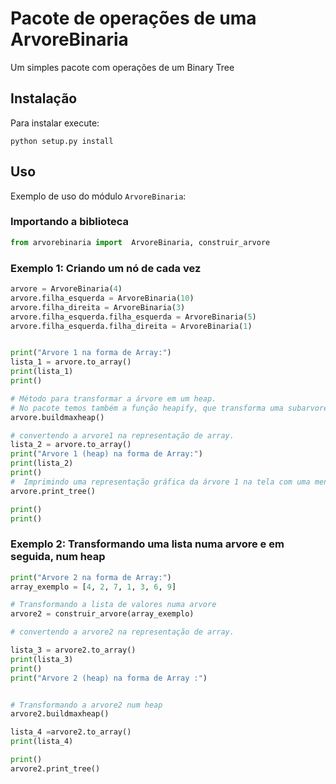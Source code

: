 # Pacote de operações de uma ArvoreBinaria 

Um simples pacote com operações de um Binary Tree

## Instalação

Para instalar execute:

```
python setup.py install
```

## Uso

Exemplo de uso do módulo `ArvoreBinaria`:

### Importando a biblioteca
```py
from arvorebinaria import  ArvoreBinaria, construir_arvore
```


###  Exemplo 1: Criando um nó de cada vez

```py
arvore = ArvoreBinaria(4)
arvore.filha_esquerda = ArvoreBinaria(10)
arvore.filha_direita = ArvoreBinaria(3)
arvore.filha_esquerda.filha_esquerda = ArvoreBinaria(5)
arvore.filha_esquerda.filha_direita = ArvoreBinaria(1)


print("Arvore 1 na forma de Array:")
lista_1 = arvore.to_array()
print(lista_1)
print()

# Método para transformar a árvore em um heap.
# No pacote temos também a função heapify, que transforma uma subarvore em heap
arvore.buildmaxheap()

# convertendo a arvore1 na representação de array.
lista_2 = arvore.to_array()
print("Arvore 1 (heap) na forma de Array:")
print(lista_2) 
print()
#  Imprimindo uma representação gráfica da árvore 1 na tela com uma mensagem especial (:.
arvore.print_tree()

print()
print()
```

### Exemplo 2: Transformando uma lista numa arvore e em seguida, num heap


```py
print("Arvore 2 na forma de Array:")
array_exemplo = [4, 2, 7, 1, 3, 6, 9]

# Transformando a lista de valores numa arvore
arvore2 = construir_arvore(array_exemplo)

# convertendo a arvore2 na representação de array.

lista_3 = arvore2.to_array()
print(lista_3)
print()
print("Arvore 2 (heap) na forma de Array :")


# Transformando a arvore2 num heap
arvore2.buildmaxheap()

lista_4 =arvore2.to_array()
print(lista_4)

print()
arvore2.print_tree()
```

